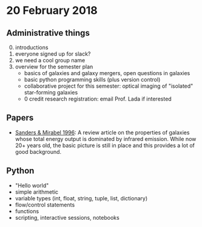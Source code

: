 # 20 February 2018

## Administrative things

0. introductions
1. everyone signed up for slack?
2. we need a cool group name
3. overview for the semester plan
    * basics of galaxies and galaxy mergers, open questions in galaxies
    * basic python programming skills (plus version control)
    * collaborative project for this semester: optical imaging of "isolated" star-forming galaxies
    * 0 credit research registration: email Prof. Lada if interested

## Papers

* [Sanders & Mirabel 1996](https://ui.adsabs.harvard.edu/#abs/1996ARA&A..34..749S/abstract): A review article on the properties of galaxies whose total energy output is dominated by infrared emission. While now 20+ years old, the basic picture is still in place and this provides a lot of good background.

## Python

* "Hello world"
* simple arithmetic
* variable types (int, float, string, tuple, list, dictionary)
* flow/control statements
* functions
* scripting, interactive sessions, notebooks

